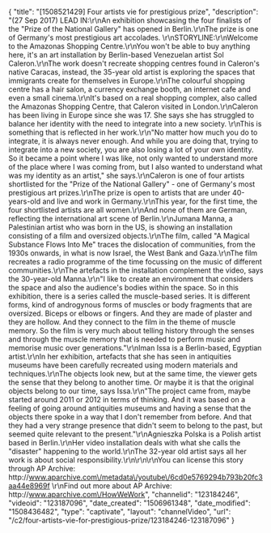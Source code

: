 {
    "title": "[1508521429] Four artists vie for prestigious prize",
    "description": "(27 Sep 2017) LEAD IN:\r\nAn exhibition showcasing the four finalists of the \"Prize of the National Gallery\" has opened in Berlin.\r\nThe prize is one of Germany's most prestigious art accolades. \r\nSTORYLINE:\r\nWelcome to the Amazonas Shopping Centre.\r\nYou won't be able to buy anything here, it's an art installation by Berlin-based Venezuelan artist Sol Caleron.\r\nThe work doesn't recreate shopping centres found in Caleron's native Caracas, instead, the 35-year old artist is exploring the spaces that immigrants create for themselves in Europe.\r\nThe colourful shopping centre has a hair salon, a currency exchange booth, an internet cafe and even a small cinema.\r\nIt's based on a real shopping complex, also called the Amazonas Shopping Centre, that Caleron visited in London.\r\nCaleron has been living in Europe since she was 17. She says she has struggled to balance her identity with the need to integrate into a new society. \r\nThis is something that is reflected in her work.\r\n\"No matter how much you do to integrate, it is always never enough. And while you are doing that, trying to integrate into a new society, you are also losing a lot of your own identity. So it became a point where I was like, not only wanted to understand more of the place where I was coming from, but I also wanted to understand what was my identity as an artist,\" she says.\r\nCaleron is one of four artists shortlisted for the \"Prize of the National Gallery\" - one of Germany's most prestigious art prizes.\r\nThe prize is open to artists that are under 40-years-old and live and work in Germany.\r\nThis year, for the first time, the four shortlisted artists are all women.\r\nAnd none of them are German, reflecting the international art scene of Berlin.\r\nJumana Manna, a Palestinian artist who was born in the US, is showing an installation consisting of a film and oversized objects.\r\nThe film, called \"A Magical Substance Flows Into Me\" traces the dislocation of communities, from the 1930s onwards, in what is now Israel, the West Bank and Gaza.\r\nThe film recreates a radio programme of the time focussing on the music of different communities.\r\nThe artefacts in the installation complement the video, says the 30-year-old Manna.\r\n\"I like to create an environment that considers the space and also the audience's bodies within the space.  So in this exhibition, there is a series called the muscle-based series. It is different forms, kind of androgynous forms of muscles or body fragments that are oversized. Biceps or elbows or fingers. And they are made of plaster and they are hollow. And they connect to the film in the theme of muscle memory. So the film is very much about telling history through the senses and through the muscle memory that is needed to perform music and memorise music over generations.\"\r\nIman Issa is a Berlin-based, Egyptian artist.\r\nIn her exhibition, artefacts that she has seen in antiquities museums have been carefully recreated using modern materials and techniques.\r\nThe objects look new, but at the same time, the viewer gets the sense that they belong to another time. Or maybe it is that the original objects belong to our time, says Issa.\r\n\"The project came from, maybe started around 2011 or 2012 in terms of thinking. And it was based on a feeling of going around antiquities museums and having a sense that the objects there spoke in a way that I don't remember from before. And that they had a very strange presence that didn't seem to belong to the past, but seemed quite relevant to the present.\"\r\nAgnieszka Polska is a Polish artist based in Berlin.\r\nHer video installation deals with what she calls the \"disaster\" happening to the world.\r\nThe 32-year old artist says all her work is about social responsibility.\r\n\r\n\r\nYou can license this story through AP Archive: http:\/\/www.aparchive.com\/metadata\/youtube\/6cd0e5769294b793b20fc3aa44e8969f \r\nFind out more about AP Archive: http:\/\/www.aparchive.com\/HowWeWork",
    "channelid": "123184246",
    "videoid": "123187096",
    "date_created": "1506961348",
    "date_modified": "1508436482",
    "type": "captivate",
    "layout": "channelVideo",
    "url": "\/c2\/four-artists-vie-for-prestigious-prize\/123184246-123187096"
}